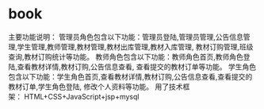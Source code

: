 # book
主要功能说明： 管理员角色包含以下功能：管理员登陆,管理员管理,公告信息管理,学生管理,教师管理,教材管理,教材出库管理,教材入库管理,
教材订购管理,班级查询,教材订购统计等功能。 教师角色包含以下功能：教师角色首页,教师角色登陆,查看教材详情,教材订购,公告信息查看,
查看提交的教材订单等功能。 学生角色包含以下功能：学生角色首页,查看教材详情,教材订购,公告信息查看,查看提交的教材订单,学生角色登陆,
修改个人资料等功能。 用了技术框架： HTML+CSS+JavaScript+jsp+mysql
